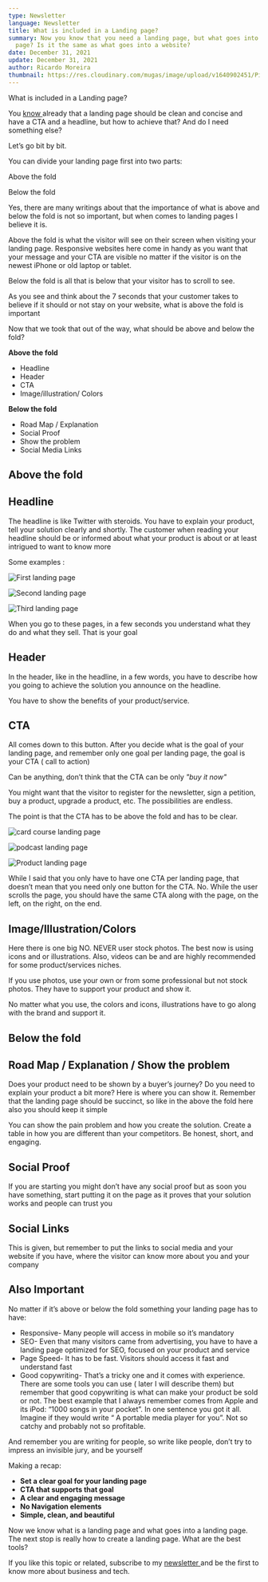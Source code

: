 ```yaml
---
type: Newsletter
language: Newsletter
title: What is included in a Landing page?
summary: Now you know that you need a landing page, but what goes into a landing
  page? Is it the same as what goes into a website?
date: December 31, 2021
update: December 31, 2021
author: Ricardo Moreira
thumbnail: https://res.cloudinary.com/mugas/image/upload/v1640902451/Picture2_rmhpbn.png
---
```

What is included in a Landing page?

You [know ](https://ricardomoreira.io/blog/landing-page-what-is-it-and-do-you-need-one/)already that a landing page should be clean and concise and have a CTA and a headline, but how to achieve that? And do I need something else?

Let’s go bit by bit.

You can divide your landing page first into two parts:

Above the fold

Below the fold

Yes, there are many writings about that the importance of what is above and below the fold is not so important, but when comes to landing pages I believe it is. 

Above the fold is what the visitor will see on their screen when visiting your landing page. Responsive websites here come in handy as you want that your message and your CTA are visible no matter if the visitor is on the newest iPhone or old laptop or tablet.

Below the fold is all that is below that your visitor has to scroll to see.

As you see and think about the 7 seconds that your customer takes to believe if it should or not stay on your website, what is above the fold is important

Now that we took that out of the way, what should be above and below the fold?

**Above the fold**

* Headline
* Header
* CTA
* Image/illustration/ Colors

**Below the fold**

* Road Map / Explanation
* Social Proof
* Show the problem
* Social Media Links

## Above the fold

## Headline

The headline is like Twitter with steroids. You have to explain your product, tell your solution clearly and shortly. The customer when reading your headline should be or informed about what your product is about or at least intrigued to want to know more

Some examples :

![First landing page](https://res.cloudinary.com/mugas/image/upload/v1640902451/Picture2_rmhpbn.png)

![Second landing page](https://res.cloudinary.com/mugas/image/upload/v1640902452/Picture3_fz3cn4.png)

![Third landing page](https://res.cloudinary.com/mugas/image/upload/v1640902451/Picture4_dryeoi.png)

When you go to these pages, in a few seconds you understand what they do and what they sell. That is your goal

## Header

In the header, like in the headline, in a few words, you have to describe how you going to achieve the solution you announce on the headline. 

You have to show the benefits of your product/service.

## CTA

All comes down to this button. After you decide what is the goal of your landing page, and remember only one goal per landing page, the goal is your CTA ( call to action)

Can be anything, don’t think that the CTA can be only *"buy it now"*

You might want that the visitor to register for the newsletter, sign a petition, buy a product, upgrade a product, etc. The possibilities are endless.

The point is that the CTA has to be above the fold and has to be clear.

![card course landing page](https://res.cloudinary.com/mugas/image/upload/v1640902451/Picture5_uodva8.png)

![podcast landing page](https://res.cloudinary.com/mugas/image/upload/v1640902451/Picture6_wln1qt.png)

![Product landing page](https://res.cloudinary.com/mugas/image/upload/v1640902451/Picture7_ega19u.png)

While I said that you only have to have one CTA per landing page, that doesn’t mean that you need only one button for the CTA. No. While the user scrolls the page, you should have the same CTA along with the page, on the left, on the right, on the end. 

## Image/Illustration/Colors

Here there is one big NO. NEVER user stock photos. The best now is using icons and or illustrations. Also, videos can be and are highly recommended for some product/services niches.

If you use photos, use your own or from some professional but not stock photos. They have to support your product and show it.

No matter what you use, the colors and icons, illustrations have to go along with the brand and support it.

## Below the fold

## Road Map / Explanation / Show the problem

Does your product need to be shown by a buyer’s journey? Do you need to explain your product a bit more? Here is where you can show it. Remember that the landing page should be succinct, so like in the above the fold here also you should keep it simple

You can show the pain problem and how you create the solution. Create a table in how you are different than your competitors. Be honest, short, and engaging.

## Social Proof

If you are starting you might don’t have any social proof but as soon you have something, start putting it on the page as it proves that your solution works and people can trust you

## Social Links

This is given, but remember to put the links to social media and your website if you have, where the visitor can know more about you and your company

## Also Important

No matter if it’s above or below the fold something your landing page has to have:

* Responsive- Many people will access in mobile so it’s mandatory
* SEO- Even that many visitors came from advertising, you have to have a landing page optimized for SEO, focused on your product and service
* Page Speed- It has to be fast. Visitors should access it fast and understand fast
* Good copywriting- That’s a tricky one and it comes with experience. There are some tools you can use ( later I will describe them) but remember that good copywriting is what can make your product be sold or not. The best example that I always remember comes from Apple and its iPod: “1000 songs in your pocket”. In one sentence you got it all. Imagine if they would write “ A portable media player for you”. Not so catchy and probably not so profitable.

And remember you are writing for people, so write like people, don’t try to impress an invisible jury, and be yourself

Making a recap:

* **Set a clear goal for your landing page**
* **CTA that supports that goal**
* **A clear and engaging message**
* **No Navigation elements**
* **Simple, clean, and beautiful**

Now we know what is a landing page and what goes into a landing page. The next stop is really how to create a landing page. What are the best tools?

If you like this topic or related, subscribe to my [newsletter ](https://www.getrevue.co/profile/bixbox)and be the first to know more about business and tech.